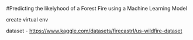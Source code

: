 #Predicting the likelyhood of a Forest Fire using a Machine Learning Model

create virtual env

dataset - https://www.kaggle.com/datasets/firecastrl/us-wildfire-dataset
